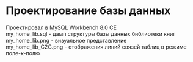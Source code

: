 # Проектирование базы данных #
Проектировал в MySQL Workbench 8.0 CE<br />
my_home_lib.sql - дамп структуры базы данных библиотеки книг<br />
my_home_lib.png - визуальное представление<br />
my_home_lib_С2С.png - отображения линий связей таблиц в режиме поле-к-полю<br />